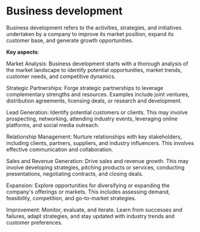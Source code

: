 # Business development

Business development refers to the activities, strategies, and initiatives undertaken by a company to improve its market position, expand its customer base, and generate growth opportunities.

**Key aspects**:

Market Analysis: Business development starts with a thorough analysis of the market landscape to identify potential opportunities, market trends, customer needs, and competitive dynamics.

Strategic Partnerships: Forge strategic partnerships to leverage complementary strengths and resources. Examples include joint ventures, distribution agreements, licensing deals, or research and development.

Lead Generation: Identify potential customers or clients. This may involve prospecting, networking, attending industry events, leveraging online platforms, and social media outreach.

Relationship Management: Nurture relationships with key stakeholders, including clients, partners, suppliers, and industry influencers. This involves effective communication and collaboration.

Sales and Revenue Generation: Drive sales and revenue growth. This may involve developing strategies, pitching products or services, conducting presentations, negotiating contracts, and closing deals.

Expansion: Explore opportunities for diversifying or expanding the company's offerings or markets. This includes assessing demand, feasibility, competition, and go-to-market strategies.

Improvement: Monitor, evaluate, and iterate. Learn from successes and failures, adapt strategies, and stay updated with industry trends and customer preferences.
